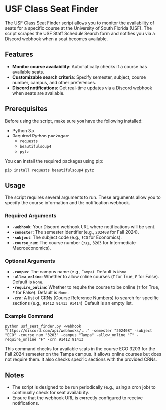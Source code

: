 
# USF Class Seat Finder

The USF Class Seat Finder script allows you to monitor the availability of seats for a specific course at the University of South Florida (USF). The script scrapes the USF Staff Schedule Search form and notifies you via a Discord webhook when a seat becomes available.

## Features

-   **Monitor course availability**: Automatically checks if a course has available seats.
-   **Customizable search criteria**: Specify semester, subject, course number, campus, and other preferences.
-   **Discord notifications**: Get real-time updates via a Discord webhook when seats are available.

## Prerequisites

Before using the script, make sure you have the following installed:

-   Python 3.x
-   Required Python packages:
    -   `requests`
    -   `beautifulsoup4`
    -   `pytz`

You can install the required packages using pip:

`pip install requests beautifulsoup4 pytz` 

## Usage

The script requires several arguments to run. These arguments allow you to specify the course information and the notification webhook.

### Required Arguments

-   **`-webhook`**: Your Discord webhook URL where notifications will be sent.
-   **`-semester`**: The semester identifier (e.g., `202408` for Fall 2024).
-   **`-subject`**: The subject code (e.g., `ECO` for Economics).
-   **`-course_num`**: The course number (e.g., `3203` for Intermediate Macroeconomics).

### Optional Arguments

-   **`-campus`**: The campus name (e.g., `Tampa`). Default is `None`.
-   **`-allow_online`**: Whether to allow online courses (`T` for True, `F` for False). Default is `None`.
-   **`-require_online`**: Whether to require the course to be online (`T` for True, `F` for False). Default is `None`.
-   **`-crn`**: A list of CRNs (Course Reference Numbers) to search for specific sections (e.g., `91412 91413 91414`). Default is an empty list.

### Example Command


`python usf_seat_finder.py -webhook "https://discord.com/api/webhooks/..." -semester "202408" -subject "ECO" -course_num "3203" -campus "Tampa" -allow_online "T" -require_online "F" -crn 91412 91413` 

This command checks for available seats in the course ECO 3203 for the Fall 2024 semester on the Tampa campus. It allows online courses but does not require them. It also checks specific sections with the provided CRNs.

## Notes

-   The script is designed to be run periodically (e.g., using a cron job) to continually check for seat availability.
-   Ensure that the webhook URL is correctly configured to receive notifications.
